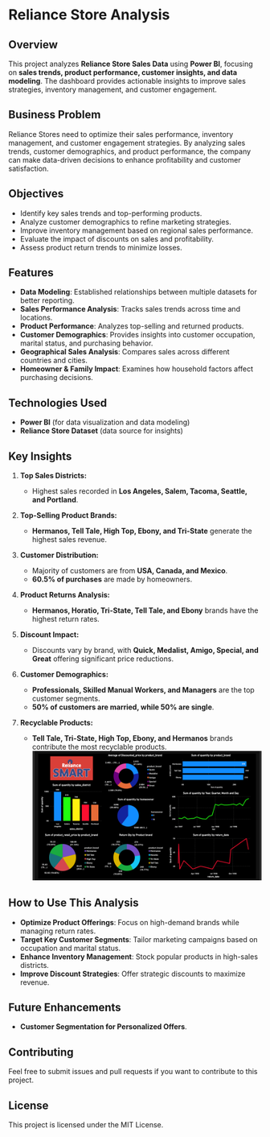 # Reliance Store Analysis

## Overview

This project analyzes **Reliance Store Sales Data** using **Power BI**, focusing on **sales trends, product performance, customer insights, and data modeling**. The dashboard provides actionable insights to improve sales strategies, inventory management, and customer engagement.

## Business Problem

Reliance Stores need to optimize their sales performance, inventory management, and customer engagement strategies. By analyzing sales trends, customer demographics, and product performance, the company can make data-driven decisions to enhance profitability and customer satisfaction.

## Objectives

- Identify key sales trends and top-performing products.
- Analyze customer demographics to refine marketing strategies.
- Improve inventory management based on regional sales performance.
- Evaluate the impact of discounts on sales and profitability.
- Assess product return trends to minimize losses.

## Features

- **Data Modeling**: Established relationships between multiple datasets for better reporting.
- **Sales Performance Analysis**: Tracks sales trends across time and locations.
- **Product Performance**: Analyzes top-selling and returned products.
- **Customer Demographics**: Provides insights into customer occupation, marital status, and purchasing behavior.
- **Geographical Sales Analysis**: Compares sales across different countries and cities.
- **Homeowner & Family Impact**: Examines how household factors affect purchasing decisions.

## Technologies Used

- **Power BI** (for data visualization and data modeling)
- **Reliance Store Dataset** (data source for insights)

## Key Insights

1. **Top Sales Districts:**
   - Highest sales recorded in **Los Angeles, Salem, Tacoma, Seattle, and Portland**.

2. **Top-Selling Product Brands:**
   - **Hermanos, Tell Tale, High Top, Ebony, and Tri-State** generate the highest sales revenue.

3. **Customer Distribution:**
   - Majority of customers are from **USA, Canada, and Mexico**.
   - **60.5% of purchases** are made by homeowners.

4. **Product Returns Analysis:**
   - **Hermanos, Horatio, Tri-State, Tell Tale, and Ebony** brands have the highest return rates.

5. **Discount Impact:**
   - Discounts vary by brand, with **Quick, Medalist, Amigo, Special, and Great** offering significant price reductions.

6. **Customer Demographics:**
   - **Professionals, Skilled Manual Workers, and Managers** are the top customer segments.
   - **50% of customers are married, while 50% are single**.

7. **Recyclable Products:**
   - **Tell Tale, Tri-State, High Top, Ebony, and Hermanos** brands contribute the most recyclable products.
   ![image_anti](https://github.com/Pdeep666/POWERBI/blob/bc3139ea38f9b1c6d74f4e8ff0afe357d7a0b2f2/RELIANCE_STORE/op1.png)
## How to Use This Analysis

- **Optimize Product Offerings**: Focus on high-demand brands while managing return rates.
- **Target Key Customer Segments**: Tailor marketing campaigns based on occupation and marital status.
- **Enhance Inventory Management**: Stock popular products in high-sales districts.
- **Improve Discount Strategies**: Offer strategic discounts to maximize revenue.

## Future Enhancements

- **Customer Segmentation for Personalized Offers**.

## Contributing

Feel free to submit issues and pull requests if you want to contribute to this project.

## License

This project is licensed under the MIT License.

